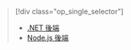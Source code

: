 > [!div class="op_single_selector"]
> * [.NET 後端](../articles/app-service-mobile/app-service-mobile-dotnet-backend-how-to-use-server-sdk.md)
> * [Node.js 後端](../articles/app-service-mobile/app-service-mobile-node-backend-how-to-use-server-sdk.md)
> 
> 

